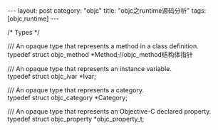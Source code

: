 <link rel="stylesheet" href="/path/to/styles/default.css">
<script src="/path/to/highlight.pack.js"></script>
<script>hljs.initHighlightingOnLoad();</script>
---
layout: post
category: "objc"
title:  "objc之runtime源码分析"
tags: [objc,runtime]
---

/* Types */

/// An opaque type that represents a method in a class definition.  
typedef struct objc_method *Method;//objc_method结构体指针

/// An opaque type that represents an instance variable.  
typedef struct objc_ivar *Ivar;

/// An opaque type that represents a category.  
typedef struct objc_category *Category;

/// An opaque type that represents an Objective-C declared property.  
typedef struct objc_property *objc_property_t;  








































